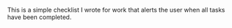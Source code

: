 This is a simple checklist I wrote for work that alerts the user when all tasks have been completed.  
